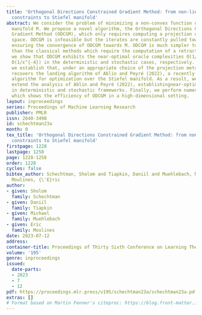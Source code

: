 ```yaml
---
title: 'Orthogonal Directions Constrained Gradient Method: from non-linear equality
  constraints to Stiefel manifold'
abstract: We consider the problem of minimizing a non-convex function over a smooth
  manifold M. We propose a novel algorithm, the Orthogonal Directions Constrained
  Gradient Method (ODCGM), which only requires computing a projection onto a vector
  space. ODCGM is infeasible but the iterates are constantly pulled towards the manifold,
  ensuring the convergence of ODCGM towards M. ODCGM is much simpler to implement
  than the classical methods which require the computation of a retraction. Moreover,
  we show that ODCGM exhibits the near-optimal oracle complexities O(1/ε^{-2}) and
  O(1/ε^{-4}) in the deterministic and stochastic cases, respectively. Furthermore,
  we establish that, under an appropriate choice of the projection metric, our method
  recovers the landing algorithm of Ablin and Peyré (2022), a recently introduced
  algorithm for optimization over the Stiefel manifold. As a result, we significantly
  extend the analysis of Ablin and Peyré (2022), establishingnear-optimal rates both
  in deterministic and stochastic frameworks. Finally, we perform numerical experiments,
  which shows the efficiency of ODCGM in a high-dimensional setting.
layout: inproceedings
series: Proceedings of Machine Learning Research
publisher: PMLR
issn: 2640-3498
id: schechtman23a
month: 0
tex_title: 'Orthogonal Directions Constrained Gradient Method: from non-linear equality
  constraints to Stiefel manifold'
firstpage: 1228
lastpage: 1258
page: 1228-1258
order: 1228
cycles: false
bibtex_author: Schechtman, Sholom and Tiapkin, Daniil and Muehlebach, Michael and
  Moulines, {\'E}ric
author:
- given: Sholom
  family: Schechtman
- given: Daniil
  family: Tiapkin
- given: Michael
  family: Muehlebach
- given: Éric
  family: Moulines
date: 2023-07-12
address: 
container-title: Proceedings of Thirty Sixth Conference on Learning Theory
volume: '195'
genre: inproceedings
issued:
  date-parts:
  - 2023
  - 7
  - 12
pdf: https://proceedings.mlr.press/v195/schechtman23a/schechtman23a.pdf
extras: []
# Format based on Martin Fenner's citeproc: https://blog.front-matter.io/posts/citeproc-yaml-for-bibliographies/
---
```


